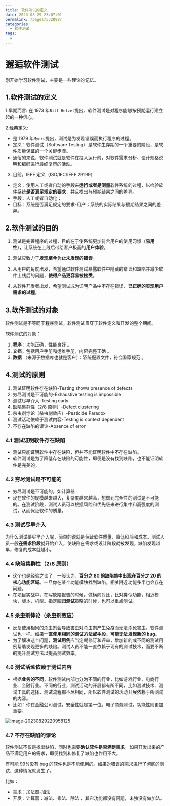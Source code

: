 ```yaml
---
title: 软件测试的定义
date: 2023-08-29 23:07:01
permalink: /pages/532898/
categories:
  - 软件测试
tags:
  -
---
```


# 邂逅软件测试

刚开始学习软件测试，主要是一些理论的记忆。

## 1.软件测试的定义

1.早期而言: 在 1973 年`Bill Hetzel`提出，软件测试是对程序能够按预期运行建立起的一种信心。

2.经典定义:

- 是 1979 年`Myers`提出，测试是为发现错误而执行程序的过程。
- 定义：软件测试（Software Testing）是软件生存期的一个重要的阶段，是软件质量保证的一个关键步骤。
- 通俗的来说，软件测试就是软件在投入运行前，对软件需求分析、设计规格说明和编码进行最终复审的活动。

3. 目前，IEEE 定义（ISO/IEC/IEEE 29199）

- 定义：使用人工或者自动的手段来**运行或者是测量**软件系统的过程，以检验软件系统**是否满足规定的要求**，并且找出与预期结果之间的差异。
- 手段：人工或者自动化；
- 目标：系统是否满足规定的要求-用户；系统的实际结果与预期结果之间的差异。

## 2.软件测试的目的

1. 测试是完善程序的过程，目的在于使系统更加符合用户的使用习惯（**易用性**），让系统在上线后带给客户极高的**用户体验**。

2. 测试应致力于**发现至今为止未发现的错误**。
3. 从用户的角度出发，希望通过软件测试暴露软件中隐藏的错误和缺陷并减少软件上线后的问题，**使得产品更容易被接受**。
4. 从软件开发者出发，希望测试成为证明产品中不存在错误、**已正确的实现用户需求的过程**。

## 3.软件测试的对象

软件测试是不等同于程序测试，软件测试贯穿于软件定义和开发的整个期间。

软件测试的对象：

1. **程序**：功能正确，性能良好 。
2. **文挡**：包括用户手册和运维手册，内容完整正确 。
3. **数据** （来源于数据库也就是客户）：系统配置文件，符合国家规范 。

## 4.测试的原则

1. 测试证明软件存在缺陷-Testing shows presence of defects
2. 穷尽测试是不可能的-Exhaustive testing is impossible
3. 测试尽早介入-Testing early
4. 缺陷集群性（2/8 原则）-Defect clustering
5. 杀虫剂悖论（杀虫剂效应）-Pesticide Paradox
6. 测试活动依赖于测试内容-Testing is context dependent
7. 不存在缺陷的谬论-Absence of error

### 4.1 测试证明软件存在缺陷

- 测试只能证明软件中存在缺陷，但并不能证明软件中不存在缺陷。
- 软件测试是为了降低存在缺陷的可能性，即便是没有找到缺陷，也不能证明软件是完美的。

### 4.2 穷尽测试是不可能的

- 穷尽测试是不可能的。如计算器
- 现在软件的规模越来越大，复杂度越来越高，想做到完全性的测试是不可能的。在测试阶段，测试人员可以根据风险和优先级来进行集中和高强度的测试，从而保证软件的质量。

### 4.3 测试尽早介入

为什么测试要尽早介入呢，简单的说就是保证软件质量，降低风险和成本。测试人员一般**在需求阶段**就开始介入，使缺陷在需求或设计阶段就被发现，缺陷发现越早，修复的成本就越小。

### 4.4 缺陷集群性（2/8 原则）

- 这个也是经验之谈了，一般认为，**百分之 80 的缺陷集中出现在百分之 20 的核心功能区域**。一旦你在某个功能模块找到缺陷，相关附近功能多半也会存在问题。
- 在项目实战中，在写缺陷报告的时候，做横向对比，比对类似功能，相近模块，版本，机型。指定**回归测试**策略的时候，也可以重点测试。

### 4.5 杀虫剂悖论（杀虫剂效应）

- 反复使用相同的杀虫剂会导致害虫对杀虫剂产生免疫而无法杀死害虫。软件测试也一样。如果**一直使用相同的测试方法或手段，可能无法发现新的 bug**。
- 为了解决这个问题，**测试用例**应当定期修订和评审，增加新的或不同的测试用例帮助发现更多的缺陷。测试人员不能一直依赖于现有的测试技术，而要不断的提升测试方法以提高测试效率。

### 4.6 测试活动依赖于测试内容

- 根据**业务的不同**，软件测试内部也分为不同的行业，比如游戏行业、电商行业、金融行业。不同的行业，测试活动的开展都有所不同，比如测试技术、测试工具的选择，测试流程都不尽相同，所以软件测试的活动开展依赖于所测试的内容。
- 比如：你在金融公司测试，安全性就是第一位。电子商务测试，功能性则更加重要。

![image-20230829220958125](http://mk.xxoutman.cn/img/image-20230829220958125.png)

### 4.7 不存在缺陷的谬论

软件测试不仅是找出缺陷，同时也需要**确认软件是否满足需求**。如果开发出来的产品不满足用户的需求，即便找到和修复了缺陷也作用不大。

有可能 99%没有 bug 的软件也是不能使用的。如果对错误的需求进行了彻底的测试，这种情况就发生了。

比如：

- 需求：加法器-加法
- 开发：计算器：减法、乘法、除法 ，其它功能都没有问题，未独没有做加法。
